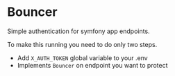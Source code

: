 # Bouncer
Simple authentication for symfony app endpoints.

To make this running you need to do only two steps.
- Add `X_AUTH_TOKEN` global variable to your .env
- Implements `Bouncer` on endpoint you want to protect
